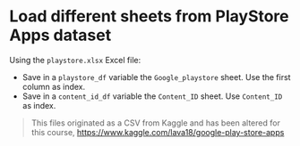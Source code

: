 # Load different sheets from PlayStore Apps dataset

Using the `playstore.xlsx` Excel file:

- Save in a `playstore_df` variable the `Google_playstore` sheet. Use the first column as index.
- Save in a `content_id_df` variable the `Content_ID` sheet. Use `Content_ID` as index.

> This files originated as a CSV from Kaggle and has been altered for this course, https://www.kaggle.com/lava18/google-play-store-apps